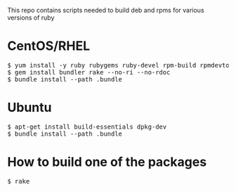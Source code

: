 This repo contains scripts needed to build deb and rpms for various versions of ruby

# CentOS/RHEL

<pre>
$ yum install -y ruby rubygems ruby-devel rpm-build rpmdevtools readline-devel ncurses-devel gdbm-devel tcl-devel openssl-devel db4-devel byacc gcc libffi-devel libffi libxml2-devel libxslt-devel
$ gem install bundler rake --no-ri --no-rdoc
$ bundle install --path .bundle
</pre>

# Ubuntu

<pre>
$ apt-get install build-essentials dpkg-dev
$ bundle install --path .bundle
</pre>

# How to build one of the packages

<pre>
$ rake
</pre>
